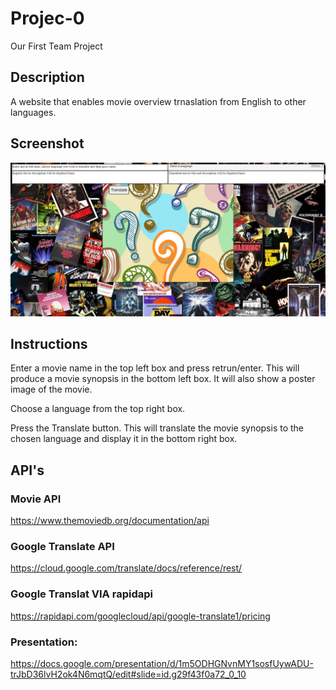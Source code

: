 # Projec-0
Our First Team Project

## Description
A website that enables movie overview trnaslation from English to other languages.

## Screenshot
![](/assets/screen.png)

## Instructions

Enter a movie name in the top left box and press retrun/enter.  This will produce a movie synopsis in the bottom left box.  It will also show a poster image of the movie.

Choose a language from the top right box.  

Press the Translate button.  This will translate the movie synopsis to the chosen language and display it in the bottom right box.

## API's

### Movie API
https://www.themoviedb.org/documentation/api

### Google Translate API
https://cloud.google.com/translate/docs/reference/rest/

### Google Translat VIA rapidapi
https://rapidapi.com/googlecloud/api/google-translate1/pricing

### Presentation:
https://docs.google.com/presentation/d/1m5ODHGNvnMY1sosfUywADU-trJbD36lvH2ok4N6mqtQ/edit#slide=id.g29f43f0a72_0_10
